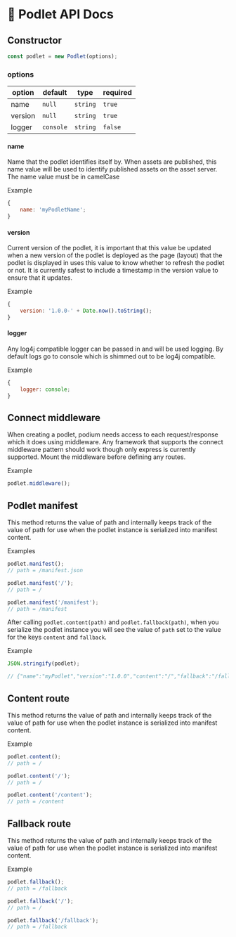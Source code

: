# 🚨 Podlet API Docs

## Constructor

```js
const podlet = new Podlet(options);
```

### options

| option  | default   | type     | required |
| ------- | --------- | -------- | -------- |
| name    | `null`    | `string` | `true`   |
| version | `null`    | `string` | `true`   |
| logger  | `console` | `string` | `false`  |

#### name

Name that the podlet identifies itself by. When assets are published, this name
value will be used to identify published assets on the asset server. The name
value must be in camelCase

Example

```js
{
    name: 'myPodletName';
}
```

#### version

Current version of the podlet, it is important that this value be updated when a
new version of the podlet is deployed as the page (layout) that the podlet is
displayed in uses this value to know whether to refresh the podlet or not. It is
currently safest to include a timestamp in the version value to ensure that it
updates.

Example

```js
{
    version: '1.0.0-' + Date.now().toString();
}
```

#### logger

Any log4j compatible logger can be passed in and will be used logging. By
default logs go to console which is shimmed out to be log4j compatible.

Example

```js
{
    logger: console;
}
```

## Connect middleware

When creating a podlet, podium needs access to each request/response which it
does using middleware. Any framework that supports the connect middleware
pattern should work though only express is currently supported. Mount the
middleware before defining any routes.

Example

```js
podlet.middleware();
```

## Podlet manifest

This method returns the value of path and internally keeps track of the value of
path for use when the podlet instance is serialized into manifest content.

Examples

```js
podlet.manifest();
// path = /manifest.json

podlet.manifest('/');
// path = /

podlet.manifest('/manifest');
// path = /manifest
```

After calling `podlet.content(path)` and `podlet.fallback(path)`, when you
serialize the podlet instance you will see the value of `path` set to the value
for the keys `content` and `fallback`.

Example

```js
JSON.stringify(podlet);

// {"name":"myPodlet","version":"1.0.0","content":"/","fallback":"/fallback","assets":{"js":"","css":""},"proxy":{}}
```

## Content route

This method returns the value of path and internally keeps track of the value of
path for use when the podlet instance is serialized into manifest content.

Example

```js
podlet.content();
// path = /

podlet.content('/');
// path = /

podlet.content('/content');
// path = /content
```

## Fallback route

This method returns the value of path and internally keeps track of the value of
path for use when the podlet instance is serialized into manifest content.

Example

```js
podlet.fallback();
// path = /fallback

podlet.fallback('/');
// path = /

podlet.fallback('/fallback');
// path = /fallback
```

